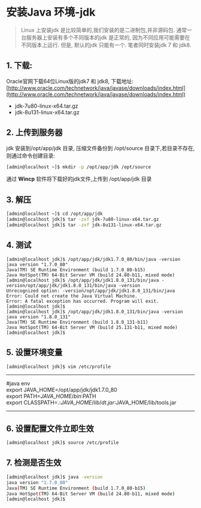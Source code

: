 # 安装Java 环境-jdk

> Linux 上安装jdk 是比较简单的,我们安装的是二进制包,并非源码包. 通常一台服务器上安装有多个不同版本的jdk 是正常的, 因为不同应用可能需要在不同版本上运行. 但是, 默认的jdk 只能有一个. 笔者同时安装jdk 7 和 jdk8.

## 1. 下载:

Oracle官网下载64位Linux版的jdk7 和 jdk8, 下载地址: [http://www.oracle.com/technetwork/java/javase/downloads/index.html](http://www.oracle.com/technetwork/java/javase/downloads/index.html)

* jdk-7u80-linux-x64.tar.gz
* jdk-8u131-linux-x64.tar.gz

## 2. 上传到服务器

jdk 安装到/opt/app/jdk 目录, 压缩文件备份到 /opt/source 目录下,若目录不存在, 则通过命令创建目录:
``` bash
[admin@localhost ~]$ mkdir -p /opt/app/jdk /opt/source
```
通过 **Wincp** 软件将下载好的jdk文件,上传到 /opt/app/jdk 目录

## 3. 解压

```bash
[admin@localhost ~]$ cd /opt/app/jdk
[admin@localhost jdk]$ tar -zxf jdk-7u80-linux-x64.tar.gz
[admin@localhost jdk]$ tar -zxf jdk-8u131-linux-x64.tar.gz
```

## 4. 测试

```
[admin@localhost jdk]$ /opt/app/jdk/jdk1.7.0_80/bin/java -version
java version "1.7.0_80"
Java(TM) SE Runtime Environment (build 1.7.0_80-b15)
Java HotSpot(TM) 64-Bit Server VM (build 24.80-b11, mixed mode)
[admin@localhost jdk]$ /opt/app/jdk/jdk1.8.0_131/bin/java -version/opt/app/jdk/jdk1.8.0_131/bin/java -version
Unrecognized option: -version/opt/app/jdk/jdk1.8.0_131/bin/java
Error: Could not create the Java Virtual Machine.
Error: A fatal exception has occurred. Program will exit.
[admin@localhost jdk]$ 
[admin@localhost jdk]$ /opt/app/jdk/jdk1.8.0_131/bin/java -version
java version "1.8.0_131"
Java(TM) SE Runtime Environment (build 1.8.0_131-b11)
Java HotSpot(TM) 64-Bit Server VM (build 25.131-b11, mixed mode)
[admin@localhost jdk]$
```

## 5. 设置环境变量

```bash
[admin@localhost jdk]$ vim /etc/profile
```

---

\#java env  
export JAVA\_HOME=/opt/app/jdk/jdk1.7.0\_80  
export PATH=$JAVA\_HOME/bin:$PATH  
export CLASSPATH=.:$JAVA\_HOME/lib/dt.jar:$JAVA\_HOME/lib/tools.jar

---

## 6. 设置配置文件立即生效

```bash
[admin@localhost jdk]$ source /etc/profile
```

## 7. 检测是否生效

```bash
[admin@localhost jdk]$ java -version
java version "1.7.0_80"
Java(TM) SE Runtime Environment (build 1.7.0_80-b15)
Java HotSpot(TM) 64-Bit Server VM (build 24.80-b11, mixed mode)
[admin@localhost jdk]$
```



